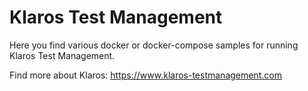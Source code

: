 # Klaros Test Management

Here you find various docker or docker-compose samples for running Klaros Test Management.

Find more about Klaros: https://www.klaros-testmanagement.com

